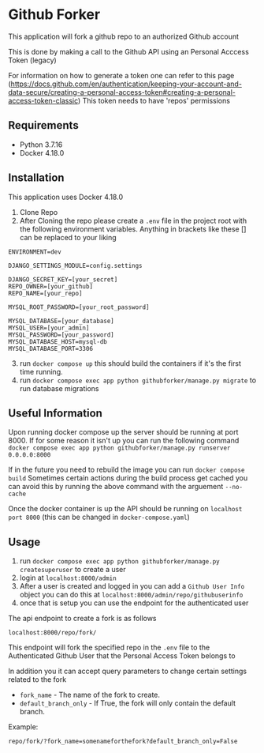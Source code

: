 # Github Forker

This application will fork a github repo to an authorized Github account

This is done by making a call to the Github API using an Personal Acccess Token (legacy)

For information on how to generate a token one can refer to this page (https://docs.github.com/en/authentication/keeping-your-account-and-data-secure/creating-a-personal-access-token#creating-a-personal-access-token-classic) This token needs to have 'repos' permissions

## Requirements
- Python 3.7.16
- Docker 4.18.0

## Installation

This application uses Docker 4.18.0

1. Clone Repo
2. After Cloning the repo please create a `.env` file in the project root with the following environment variables. Anything in brackets like these [] can be replaced to your liking
```
ENVIRONMENT=dev

DJANGO_SETTINGS_MODULE=config.settings

DJANGO_SECRET_KEY=[your_secret]
REPO_OWNER=[your_github]
REPO_NAME=[your_repo]

MYSQL_ROOT_PASSWORD=[your_root_password]

MYSQL_DATABASE=[your_database]
MYSQL_USER=[your_admin]
MYSQL_PASSWORD=[your_password]
MYSQL_DATABASE_HOST=mysql-db
MYSQL_DATABASE_PORT=3306

```
3. run `docker compose up` this should build the containers if it's the first time running.
4. run `docker compose exec app python githubforker/manage.py migrate` to run database migrations

## Useful Information

Upon running docker compose up the server should be running at port 8000. If for some reason it isn't up you can run the following command `docker compose exec app python githubforker/manage.py runserver 0.0.0.0:8000`

If in the future you need to rebuild the image you can run `docker compose build`
Sometimes certain actions during the build process get cached you can avoid this by running the above command with the arguement `--no-cache`

Once the docker container is up the API should be running on `localhost port 8000` (this can be changed in `docker-compose.yaml`)

## Usage

1. run `docker compose exec app python githubforker/manage.py createsuperuser` to create a user
2. login at `localhost:8000/admin`
3. After a user is created and logged in you can add a `Github User Info` object you can do this at `localhost:8000/admin/repo/githubuserinfo`
4. once that is setup you can use the endpoint for the authenticated user


The api endpoint to create a fork is as follows

```
localhost:8000/repo/fork/
```

This endpoint will fork the specified repo in the `.env` file to the Authenticated Github User that the Personal Access Token belongs to

In addition you it can accept query parameters to change certain settings related to the fork

- `fork_name` - The name of the fork to create.
- `default_branch_only` -  If True, the fork will only contain the default branch.

Example:
```
repo/fork/?fork_name=somenameforthefork?default_branch_only=False
```